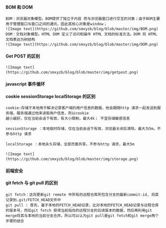 #### BOM 和 DOM 
	BOM：浏览器对象模型。BOM提供了独立于内容 而与浏览器窗口进行交互的对象；由于BOM主要用于管理窗口与窗口之间的通讯，因此其核心对象是window；
	![Image text](https://github.com/smxyzb/blog/blob/master/img/BOM.png)  
	DOM：文档对象模型。HTML DOM 定义了访问和操作 HTML 文档的标准方法。DOM 将 HTML 文档表达为树结构
	![Image text](https://github.com/smxyzb/blog/blob/master/img/DOM.png)  

#### Get POST 的区别
	![Image text](https://github.com/smxyzb/blog/blob/master/img/getpost.png)  

#### javascript 事件循环  



#### cookie sessionStorage localStorage 的区别
	cookie:存储于本地用于解决记录客户端的用户信息的数据，他会跟随http 请求一起发送到服务端，服务端通过他来读取用户信息，所以cookie
	越小越好，仅在当前会话下有效，有大小限制，最大4k； 不宜存储敏感信息
	
	sessionStorage ：本地临时存储，仅在当前会话下有效，浏览器关闭后清除。最大为5m。不参与http 请求  

	localStorage ：本地永久存储，全部页面共享。不参与http 请求，最大5m

	![Image text](https://github.com/smxyzb/blog/blob/master/img/storage.png)  

#### 前端安全

#### git fetch 与 git pull 的区别
	git fetch：这将更新git remote 中所有的远程仓库所包含分支的最新commit-id, 将其记录到.git/FETCH_HEAD文件中   
	git pull : 首先，基于本地的FETCH_HEAD记录，比对本地的FETCH_HEAD记录与远程仓库的版本号，然后git fetch 获得当前指向的远程分支的后续版本的数据，然后再利用git merge将其与本地的当前分支合并。所以可以认为git pull是git fetch和git merge两个步骤的结合
